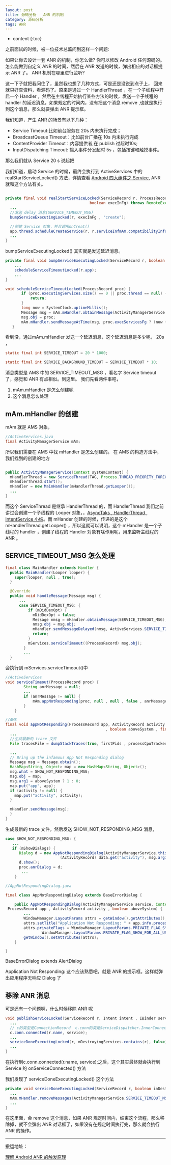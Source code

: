 ```yaml
---
layout: post
title: 源码分析 - ANR 的机制
category: 源码分析
tags: ANR
---
```

* content
{:toc}

之前面试的时候，被一位技术总监问到这样一个问题:

如果让你去设计一套 ANR 的机制，你怎么做? 你可以修改 Android 任何源码的。怎么能做到自定义 ANR 的时间，然后在 ANR 发送的时候，弹出相应的对话框提示 ANR 了。 ANR 机制在哪里进行监听?

这一下子就把我问住了，虽然我也想了几种方式，可是还是没说到点子上，
回来就只好查资料，看源码了。原来是通过一个 HandlerThread ，在一个子线程中开启一个 Handler ，然后在主线程开始执行某些方法的时候，发送一个子线程的 handler 的延迟消息，如果规定的时间内，没有把这个消息 remove ,也就是执行到这个消息，那么就要弹出 ANR 提示框。


我们知道，产生 ANR 的场景有以下几种：
* Service Timeout:比如前台服务在 20s 内未执行完成；
* BroadcastQueue Timeout：比如前台广播在 10s 内未执行完成
* ContentProvider Timeout：内容提供者,在 publish 过超时10s;
* InputDispatching Timeout: 输入事件分发超时 5s ，包括按键和触摸事件。

那么我们就从 Service 20 s 说起把

我们知道，启动 Service 的时候，最终会执行到 ActiveServices 中的 realStartServiceLocked() 方法，详情查看 [Android 四大组件之 Service](../../../../2019/03/25/Android-Service-Core/), ANR 就和这个方法有关。

```java

private final void realStartServiceLocked(ServiceRecord r, ProcessRecord app ,
                                     boolean execInFg) throws RemoteException {
  ...
  //发送 delay 消息(SERVICE_TIMEOUT_MSG)
  bumpServiceExecutingLocked(r, execInFg , "create");

  //创建 Service 对象，并且调用onCreat()
  app.thread.scheduleCreateService(r, r.serviceInfmAm.compatibilityInfoForPackageLocked(r.serviceInfo.applicationInfo), app.repProcState);
  ...
}

```
bumpServiceExecutingLocked() 其实就是发送延迟消息。

```java
private final void bumpServiceExecutingLocked(ServiceRecord r, boolean fg , String why) {
    ...
    scheduleServiceTimeoutLocked(r.app);
    ...
}

void scheduleServiceTimeoutLocked(ProcessRecord proc) {
       if (proc.executingServices.size() == 0 || proc.thread == null) {
           return;
       }
       long now = SystemClock.uptimeMillis();
       Message msg = mAm.mHandler.obtainMessage(ActivityManagerService.SERVICE_TIMEOUT_MSG);
       msg.obj = proc;
       mAm.mHandler.sendMessageAtTime(msg, proc.execServicesFg ? (now + SERVICE_TIMEOUT) : (now SERVICE_BACKGROUND_TIMEOUT));
   }
```

看到没，通过mAm.mHandler 发送一个延迟消息，这个延迟消息是多少呢， 20s ，

```java
static final int SERVICE_TIMEOUT = 20 * 1000;

static final int SERVICE_BACKGROUND_TIMEOUT = SERVICE_TIMEOUT * 10;
```
消息类型是 AMS 中的 SERVICE_TIMEOUT_MSG ，看名字 Service timeout 了，感觉和 ANR 有点相似。到这里。
我们先看两件事吧，
1. mAm.mHandler 是怎么创建呢
2. 这个消息怎么处理

## mAm.mHandler 的创建
mAm 就是 AMS 对象，
```java
//ActiveServices.java
final ActivityManagerService mAm;
```
所以我们需要在 AMS 中找 mHandler 是怎么创建的。
在 AMS 的构造方法中，我们找到的创建的地方

```java

public ActivityManagerService(Context systemContext) {
  mHandlerThread = new ServiceThread(TAG, Process.THREAD_PRIORITY_FOREGROUND, false /*allowIo*/);
  mHandlerThread.start();
  mHandler = new MainHandler(mHandlerThread.getLooper());
  ...
}
```
而这个 ServiceThread 是继承 HandlerThread 的，而 HandlerThread 我们之前讲过会创建一个子线程的 Looper 对象，，[AsyncTaks , HandlerThread , IntentService 小结](../../../../2018/03/17/Android-Thread/)。而 mHander 创建的时候，传递的是这个mHandlerThread.getLooper() ，所以这就可以说明，这个 mHandler 是一个子线程的 handler ，创建子线程的 Handler 对象有啥作用呢，用来监听主线程的 ANR 。

## SERVICE_TIMEOUT_MSG 怎么处理

```java
final class MainHandler extends Handler {
  public MainHandler(Looper looper) {
    super(looper, null , true);
  }

  @Override
  public void handleMessage(Message msg) {
      ...
      case SERVICE_TIMEOUT_MSG: {
          if (mDidDexOpt) {
            mDidDexOpt = false;
            Message nmsg = mHandler.obtainMessage(SERVICE_TIMEOUT_MSG);
            nmsg.obj = msg.obj;
            mHandler.sendMessageDelayed(nmsg, ActiveServices.SERVICE_TIMEOUT);
            return;
          }
          mServices.serviceTimeout((ProcessRecord) msg.obj);
        }
        ...
  }
```
会执行到 mServices.serviceTimeout()中

```java
//ActiveServices
void serviceTimeout(ProcessRecord proc) {
        String anrMessage = null;
        ...
        if (anrMessage != null) {
            mAm.appNotResponding(proc, null , null , false , anrMessage);
        }
    }
```

```java
//AMS
final void appNotResponding(ProcessRecord app, ActivityRecord activity , ActivityRecord parent
                                            , boolean aboveSystem , final String annotation) {
  ...
  //生成最新的 trace 文件
  File tracesFile = dumpStackTraces(true, firstPids , processCpuTracker , lastPids , NATIVE_STACKS_OF_INTEREST);

  ...
  // Bring up the infamous App Not Responding dialog
  Message msg = Message.obtain();
  HashMap<String, Object> map = new HashMap<String, Object>();
  msg.what = SHOW_NOT_RESPONDING_MSG;
  msg.obj = map;
  msg.arg1 = aboveSystem ? 1 : 0;
  map.put("app", app);
  if (activity != null) {
    map.put("activity", activity);
  }

  mHandler.sendMessage(msg);
  }
}
```

生成最新的 trace 文件，然后发送 SHOW_NOT_RESPONDING_MSG 消息，
```java
case SHOW_NOT_RESPONDING_MSG: {
   ...
   if (mShowDialogs) {
      Dialog d = new AppNotRespondingDialog(ActivityManagerService.this, mContext , proc ,
                        (ActivityRecord) data.get("activity"), msg.arg1 != 0);
      d.show();
      proc.anrDialog = d;
       ...
    }

//AppNotRespondingDialog.java

final class AppNotRespondingDialog extends BaseErrorDialog {

    public AppNotRespondingDialog(ActivityManagerService service, Context context ,
 ProcessRecord app , ActivityRecord activity , boolean aboveSystem) {
        ...
        WindowManager.LayoutParams attrs = getWindow().getAttributes();
        attrs.setTitle("Application Not Responding: " + app.info.processName);
        attrs.privateFlags = WindowManager.LayoutParams.PRIVATE_FLAG_SYSTEM_ERROR |
                WindowManager.LayoutParams.PRIVATE_FLAG_SHOW_FOR_ALL_USERS;
        getWindow().setAttributes(attrs);
    }

}
```
BaseErrorDialog extends AlertDialog

Application Not Responding:  这个应该熟悉吧，就是 ANR 的提示框。这样就弹出应用程序无响应 Dialog 了


## 移除 ANR 消息
可是还有一个问题啊，什么时候移除 ANR 呢

```java
void publishServiceLocked(ServiceRecord r, Intent intent , IBinder service) {
  ...
  // c的类型是ConnectionRecord  c.conn的类是ServiceDispatcher.InnerConnection
  c.conn.connected(r.name, service);
  ...
  serviceDoneExecutingLocked(r, mDestroyingServices.contains(r), false);
  ...
}

```
在执行到c.conn.connected(r.name, service);之后，这个其实最终就会执行到 Service 的 onServiceConnected() 方法

我们发现了 serviceDoneExecutingLocked() 这个方法
```java
private void serviceDoneExecutingLocked(ServiceRecord r, boolean inDestroying , boolean finishing) {
  ...
  mAm.mHandler.removeMessages(ActivityManagerService.SERVICE_TIMEOUT_MSG, r.app);
  ...
}
```
在这里面，会 remove 这个消息，如果 ANR 规定时间内，结束这个流程，那么移除掉，就不会弹出 ANR 对话框了，如果没有在规定时间执行完，那么就会执行 ANR 的操作。


---
搬运地址：    

[理解 Android ANR 的触发原理](http://gityuan.com/2016/07/02/android-anr/)  

